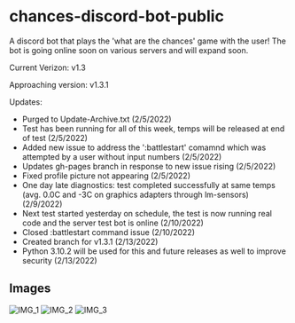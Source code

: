 # chances-discord-bot-public
A discord bot that plays the 'what are the chances' game with the user! The bot is going online soon on various servers and will expand soon.

Current Verizon: v1.3

Approaching version: v1.3.1

Updates:
- Purged to Update-Archive.txt (2/5/2022)
- Test has been running for all of this week, temps will be released at end of test (2/5/2022)
- Added new issue to address the ':battlestart' comamnd which was attempted by a user without input numbers (2/5/2022)
- Updates gh-pages branch in response to new issue rising (2/5/2022)
- Fixed profile picture not appearing (2/5/2022)
- One day late diagnostics: test completed successfully at same temps (avg. 0.0C and -3C on graphics adapters through lm-sensors) (2/9/2022)
- Next test started yesterday on schedule, the test is now running real code and the server test bot is online (2/10/2022)
- Closed :battlestart command issue (2/10/2022)
- Created branch for v1.3.1 (2/13/2022)
- Python 3.10.2 will be used for this and future releases as well to improve security (2/13/2022)


## Images


![IMG_1](https://user-images.githubusercontent.com/68622369/152055608-7f0e1b1b-c4b0-4c67-b02e-4c07848b415e.png)
![IMG_2](https://user-images.githubusercontent.com/68622369/152055616-fdf35a26-7a49-436a-a552-330369f4faa6.png)
![IMG_3](https://user-images.githubusercontent.com/68622369/152055622-c574f0c2-9e56-4d66-9e65-bf76ccbabfdb.png)
